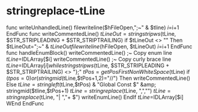 # stringreplace-tLine
 func writeUnhandledLine()     filewriteline($hFileOpen,";~" &amp; $tline)     $i=$i+1 EndFunc  func writeCommentedLine()     $tLineOut=stringstripws($tLine, $STR_STRIPLEADING +  $STR_STRIPTRAILING)     if $tLineOut &lt;> "" Then $tLineOut=";~" &amp; $tLineOut     filewriteline($hFileOpen, $tLineOut)     $i=$i+1 EndFunc  func handleEnumBlock()     writeCommentedLine() ;~ Copy enum line     $tLine=$IDLArray[$i]     writeCommentedLine() ;~ Copy curly brace line     $tLine=$IDLArray[$i]     while stringstripws($tLine, $STR_STRIPLEADING +  $STR_STRIPTRAILING) &lt;> "};"         $tPos=getPosFirstNonWhiteSpace($tLine)         if ($tpos=0) or (stringmid($tLine,$tPos+1,2)="//") Then             writeCommentedLine()         Else             $tLine=stringleft($tLine,$tPos) &amp; "Global Const $" &amp; stringmid($tline,$tPos+1)             $tLine=stringreplace($tLine, ",","")             $tLine=stringreplace($tLine, "| ","+ $")             writeEnumLine()         EndIf         $tLine=$IDLArray[$i]     WEnd EndFunc
